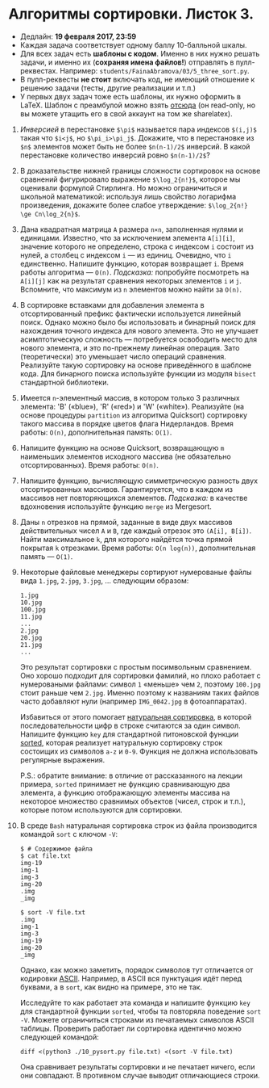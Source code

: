 # Алгоритмы сортировки. Листок 3.

* Дедлайн: **19 февраля 2017, 23:59**
* Каждая задача соответствует одному баллу 10-балльной шкалы.
* Для всех задач есть **шаблоны с кодом**. Именно в них нужно решать задачи, и именно их (**сохраняя имена файлов!**) отправлять в пулл-реквестах. Например: `students/FainaAbramova/03/5_three_sort.py`.
* В пулл-реквесты **не стоит** включать код, не имеющий отношение к решению задачи (тесты, другие реализации и т.п.)
* У первых двух задач тоже есть шаблоны, их нужно оформить в LaTeX. Шаблон с преамбулой можно взять [отсюда](https://www.sharelatex.com/project/58a0f68f6c4adabf4189744d) (он read-only, но вы можете утащить его в свой аккаунт на том же sharelatex).

1.	*Инверсией* в перестановке `$\pi$` называется пара индексов `$(i,j)$` такая что `$i<j$`, но `$\pi_i>\pi_j$`. Докажите, что в перестановке из `$n$` элементов может быть не более `$n(n-1)/2$` инверсий. В какой перестановке количество инверсий ровно `$n(n-1)/2$`?

2.	В доказательстве нижней границы сложности сортировок на основе сравнений фигурировало выражение `$\log_2{n!}$`, которое мы оценивали формулой Стирлинга. Но можно ограничиться и школьной математикой: используя лишь свойство логарифма произведения, докажите более слабое утверждение: `$\log_2{n!} \ge Cn\log_2{n}$`.

3.	Дана квадратная матрица `A` размера `n×n`, заполненная нулями и единицами. Известно, что за исключением элемента `A[i][i]`, значение которого не определено, строка с индексом `i` состоит из нулей, а столбец с индексом `i` — из единиц. Очевидно, что `i` единственно. Напишите функцию, которая возвращает `i`. Время работы алгоритма — `O(n)`.
	*Подсказка:* попробуйте посмотреть на `A[i][j]` как на результат сравнения некоторых элементов `i` и `j`. Вспомните, что максимум из `n` элементов можно найти за `O(n)`.

4.	В сортировке вставками для добавления элемента в отсортированный префикс фактически используется линейный поиск. Однако можно было бы использовать и бинарный поиск для нахождения точного индекса для нового элемента. Это не улучшает асимптотическую сложность — потребуется освободить место для нового элемента, и это по-прежнему линейная операция. Зато (теоретически) это уменьшает число операций сравнения. Реализуйте такую сортировку на основе приведённого в шаблоне кода. Для бинарного поиска используйте функции из модуля `bisect` стандартной библиотеки.

5.	Имеется `n`-элементный массив, в котором только 3 различных элемента: 'B' («blue»), 'R' («red») и 'W' («white»). Реализуйте (на основе процедуры `partition` из алгоритма Quicksort) сортировку такого массива в порядке цветов флага Нидерландов. Время работы: `O(n)`, дополнительная память: `O(1)`.

6.	Напишите функцию на основе Quicksort, возвращающую `m` наименьших элементов исходного массива (не обязательно отсортированных). Время работы: `O(n)`.

7.	Напишите функцию, вычисляющую симметрическую разность двух отсортированных массивов. Гарантируется, что в каждом из массивов нет повторяющихся элементов. *Подсказка:* в качестве вдохновения используйте функцию `merge` из Mergesort.

8.	Даны `n` отрезков на прямой, заданные в виде двух массивов действительных чисел `A` и `B`, где каждый отрезок это `(A[i], B[i])`. Найти максимальное `k`, для которого найдётся точка прямой покрытая `k` отрезками. Время работы: `O(n log(n))`, дополнительная память — `O(1)`.

9.	Некоторые файловые менеджеры сортируют нумерованые файлы вида `1.jpg`, `2.jpg`, `3.jpg`, ... следующим образом:
	```
	1.jpg
	10.jpg
	100.jpg
	11.jpg
	...
	2.jpg
	20.jpg
	21.jpg
	...
	```

	Это результат сортировки с простым посимвольным сравнением. Оно хорошо подходит для сортировки фамилий, но плохо работает с нумероваными файлами: символ `1` «меньше» чем `2`, поэтому `100.jpg` стоит раньше чем `2.jpg`. Именно поэтому к названиям таких файлов часто добавляют нули (например `IMG_0042.jpg` в фотоаппаратах).

	Избавиться от этого помогает [натуральная сортировка](https://en.wikipedia.org/wiki/Natural_sort_order), в которой последовательности цифр в строке считаются за один символ. Напишите функцию `key` для стандартной питоновской функции [sorted](https://docs.python.org/3.6/library/functions.html#sorted), которая реализует натуральную сортировку строк состоищих из символов `a-z` и `0-9`. Функция не должна использовать регулярные выражения.

	P.S.: обратите внимание: в отличие от рассказанного на лекции примера, `sorted` принимает не функцию сравнивающую два элемента, а функцию отображающую элементы массива на некоторое множество сравнимых объектов (чисел, строк и т.п.), которые потом используются для сортировки.

10.	В среде `Bash` натуральная сортировка строк из файла производится командой `sort` с ключом `-V`:

	```
	$ # Содержимое файла
	$ cat file.txt
	img-19
	img-1
	img-3
	img-20
	.img
	_img

	$ sort -V file.txt
	.img
	img-1
	img-3
	img-19
	img-20
	_img
	```

	Однако, как можно заметить, порядок символов тут отличается от кодировки [ASCII](https://en.wikipedia.org/wiki/ASCII#Printable_characters). Например, в ASCII вся пунктуация идёт перед буквами, а в `sort`, как видно на примере, ­это не так.

	Исследуйте то как работает эта команда и напишите функцию `key` для стандартной функции `sorted`, чтобы та повторяла поведение `sort -V`. Можете ограничиться строками из печатаемых символов ASCII таблицы. Проверить работает ли сортировка идентично можно следующей командой:

	```
	diff <(python3 ./10_pysort.py file.txt) <(sort -V file.txt)
	```

	Она сравнивает результаты сортировки и не печатает ничего, если они совпадают. В противном случае выводит отличающиеся строки.
